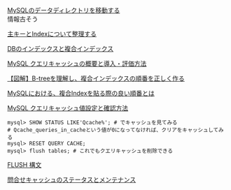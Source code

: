 [MySQLのデータディレクトリを移動する](https://qiita.com/ShuM/items/1a960b4ef53f8a08dd5a)  
情報古そう

[主キーとIndexについて整理する](https://qiita.com/pirorirori_n712/items/b47ade3fdaf8b4a109ba)

[DBのインデックスと複合インデックス](https://qiita.com/towtow/items/4089dad004b7c25985e3)

[MySQL クエリキャッシュの概要と導入・評価方法](https://weblabo.oscasierra.net/mysql-query-cache/)

[【図解】B-treeを理解し、複合インデックスの順番を正しく作る](https://nishinatoshiharu.com/overview-multicolumn-indexes/)

[MySQLにおける、複合Indexを貼る際の良い順番とは](https://tech.excite.co.jp/entry/2021/04/27/150029)

[MySQL クエリキャッシュ値設定と確認方法](https://qiita.com/tukiyo3/items/797f9916e6494ec33991)

```
mysql> SHOW STATUS LIKE'Qcache%'; # でキャッシュを見てみる
# Qcache_queries_in_cacheという値が0になってなければ、クリアをキャッシュしてみる
mysql> RESET QUERY CACHE; 
mysql> flush tables; # これでもクエリキャッシュを削除できる
```

[FLUSH 構文](http://download.nust.na/pub6/mysql/doc/refman/5.1-olh/ja/flush.html)

[問合せキャッシュのステータスとメンテナンス](https://dev.mysql.com/doc/refman/5.6/en/query-cache-status-and-maintenance.html)
